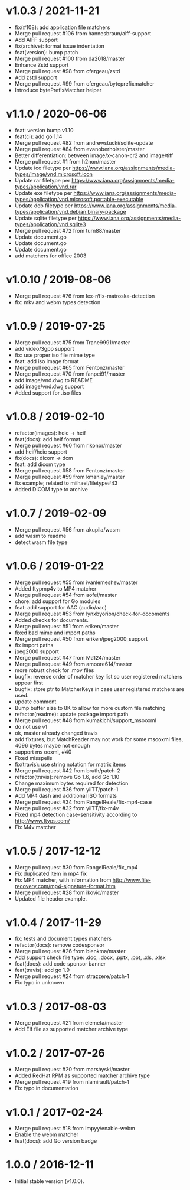 
v1.0.3 / 2021-11-21
===================

  * fix(#108): add application file matchers
  * Merge pull request #106 from hannesbraun/aiff-support
  * Add AIFF support
  * fix(archive): format issue indentation
  * feat(version): bump patch
  * Merge pull request #100 from da2018/master
  * Enhance Zstd support
  * Merge pull request #98 from cfergeau/zstd
  * Add zstd support
  * Merge pull request #99 from cfergeau/byteprefixmatcher
  * Introduce bytePrefixMatcher helper

v1.1.0 / 2020-06-06
===================

  * feat: version bump v1.10
  * feat(ci): add go 1.14
  * Merge pull request #82 from andrewstucki/sqlite-update
  * Merge pull request #84 from evanoberholster/master
  * Better differentiation: between image/x-canon-cr2 and image/tiff
  * Merge pull request #1 from h2non/master
  * Update ico filetype per https://www.iana.org/assignments/media-types/image/vnd.microsoft.icon
  * Update rar filetype per https://www.iana.org/assignments/media-types/application/vnd.rar
  * Update exe filetype per https://www.iana.org/assignments/media-types/application/vnd.microsoft.portable-executable
  * Update deb filetype per https://www.iana.org/assignments/media-types/application/vnd.debian.binary-package
  * Update sqlite filetype per https://www.iana.org/assignments/media-types/application/vnd.sqlite3
  * Merge pull request #72 from turn88/master
  * Update document.go
  * Update document.go
  * Update document.go
  * add matchers for office 2003

v1.0.10 / 2019-08-06
====================

  * Merge pull request #76 from lex-r/fix-matroska-detection
  * fix: mkv and webm types detection

v1.0.9 / 2019-07-25
===================

  * Merge pull request #75 from Trane9991/master
  * add video/3gpp support
  * fix: use proper iso file mime type
  * feat: add iso image format
  * Merge pull request #65 from Fentonz/master
  * Merge pull request #70 from fanpei91/master
  * add image/vnd.dwg to README
  * add image/vnd.dwg support
  * Added support for .iso files

v1.0.8 / 2019-02-10
===================

  * refactor(images): heic -> heif
  * feat(docs): add heif format
  * Merge pull request #60 from rikonor/master
  * add heif/heic support
  * fix(docs): dicom -> dcm
  * feat: add dicom type
  * Merge pull request #58 from Fentonz/master
  * Merge pull request #59 from kmanley/master
  * fix example; related to miihael/filetype#43
  * Added DICOM type to archive


v1.0.7 / 2019-02-09
===================

  * Merge pull request #56 from akupila/wasm
  * add wasm to readme
  * detect wasm file type

v1.0.6 / 2019-01-22
===================

  * Merge pull request #55 from ivanlemeshev/master
  * Added ftypmp4v to MP4 matcher
  * Merge pull request #54 from aofei/master
  * chore: add support for Go modules
  * feat: add support for AAC (audio/aac)
  * Merge pull request #53 from lynxbyorion/check-for-docoments
  * Added checks for documents.
  * Merge pull request #51 from eriken/master
  * fixed bad mime and import paths
  * Merge pull request #50 from eriken/jpeg2000_support
  * fix import paths
  * jpeg2000 support
  * Merge pull request #47 from Ma124/master
  * Merge pull request #49 from amoore614/master
  * more robust check for .mov files
  * bugfix: reverse order of matcher key list so user registered matchers appear first
  * bugfix: store ptr to MatcherKeys in case user registered matchers are used.
  * update comment
  * Bump buffer size to 8K to allow for more custom file matching
  * refactor(readme): update package import path
  * Merge pull request #48 from kumakichi/support_msooxml
  * do not use v1
  * ok, master already changed travis
  * add fixtures, but MatchReader may not work for some msooxml files, 4096 bytes maybe not enough
  * support ms ooxml, #40
  * Fixed misspells
  * fix(travis): use string notation for matrix items
  * Merge pull request #42 from bruth/patch-2
  * refactor(travis): remove Go 1.6, add Go 1.10
  * Change maximum bytes required for detection
  * Merge pull request #36 from yiiTT/patch-1
  * Add MP4 dash and additional ISO formats
  * Merge pull request #34 from RangelReale/fix-mp4-case
  * Merge pull request #32 from yiiTT/fix-m4v
  * Fixed mp4 detection case-sensitivity according to http://www.ftyps.com/
  * Fix M4v matcher

v1.0.5 / 2017-12-12
===================

  * Merge pull request #30 from RangelReale/fix_mp4
  * Fix duplicated item in mp4 fix
  * Fix MP4 matcher, with information from http://www.file-recovery.com/mp4-signature-format.htm
  * Merge pull request #28 from ikovic/master
  * Updated file header example.

v1.0.4 / 2017-11-29
===================

  * fix: tests and document types matchers
  * refactor(docs): remove codesponsor
  * Merge pull request #26 from bienkma/master
  * Add support check file type: .doc, .docx, .pptx, .ppt, .xls, .xlsx
  * feat(docs): add code sponsor banner
  * feat(travis): add go 1.9
  * Merge pull request #24 from strazzere/patch-1
  * Fix typo in unknown

v1.0.3 / 2017-08-03
===================

  * Merge pull request #21 from elemeta/master
  * Add Elf file as supported matcher archive type

v1.0.2 / 2017-07-26
===================

  * Merge pull request #20 from marshyski/master
  * Added RedHat RPM as supported matcher archive type
  * Merge pull request #19 from nlamirault/patch-1
  * Fix typo in documentation

v1.0.1 / 2017-02-24
===================

  * Merge pull request #18 from Impyy/enable-webm
  * Enable the webm matcher
  * feat(docs): add Go version badge

1.0.0 / 2016-12-11
==================

- Initial stable version (v1.0.0).
